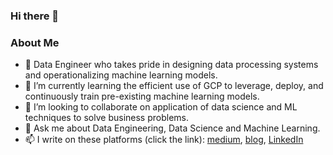 ### Hi there 👋
### About Me

- 🔭 Data Engineer who takes pride in designing data processing systems and operationalizing machine learning models.
- 🌱 I’m currently learning the efficient use of GCP to leverage, deploy, and continuously train pre-existing machine learning models.
- 👯 I’m looking to collaborate on application of data science and ML techniques to solve business problems.
- 💬 Ask me about Data Engineering, Data Science and Machine Learning.
- 📫 I write on these platforms (click the link): [medium](http://medium.com/babaniyi), [blog](http://babaniyi.substack.com), [LinkedIn](http://linkedin.com/in/babaniyi)
<!--
**babaniyi/babaniyi** is a ✨ _special_ ✨ repository because its `README.md` (this file) appears on your GitHub profile.
-->
